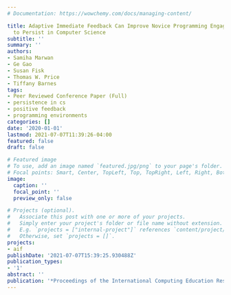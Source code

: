 ```yaml
---
# Documentation: https://wowchemy.com/docs/managing-content/

title: Adaptive Immediate Feedback Can Improve Novice Programming Engagement and Intention
  to Persist in Computer Science
subtitle: ''
summary: ''
authors:
- Samiha Marwan
- Ge Gao
- Susan Fisk
- Thomas W. Price
- Tiffany Barnes
tags:
- Peer Reviewed Conference Paper (Full)
- persistence in cs
- positive feedback
- programming environments
categories: []
date: '2020-01-01'
lastmod: 2021-07-07T11:39:26-04:00
featured: false
draft: false

# Featured image
# To use, add an image named `featured.jpg/png` to your page's folder.
# Focal points: Smart, Center, TopLeft, Top, TopRight, Left, Right, BottomLeft, Bottom, BottomRight.
image:
  caption: ''
  focal_point: ''
  preview_only: false

# Projects (optional).
#   Associate this post with one or more of your projects.
#   Simply enter your project's folder or file name without extension.
#   E.g. `projects = ["internal-project"]` references `content/project/deep-learning/index.md`.
#   Otherwise, set `projects = []`.
projects:
- aif
publishDate: '2021-07-07T15:39:25.930488Z'
publication_types:
- '1'
abstract: ''
publication: '*Proceedings of the International Computing Education Research Conference*'
---
```

